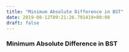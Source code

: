 ```yaml
---
title: "Minimum Absolute Difference in BST"
date: 2019-08-12T09:21:26.791419+00:00
draft: false
---
```


### Minimum Absolute Difference in BST
